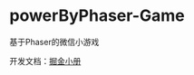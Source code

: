 # powerByPhaser-Game
基于Phaser的微信小游戏

开发文档：[掘金小册](https://juejin.im/book/5b7be023e51d4538850305d0/section/5b7bf287e51d4538b57a7cd3)
